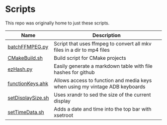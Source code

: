 # Scripts

This repo was originally home to just these scripts.

| Name                                     | Description                                                                  |
| ---------------------------------------- | ---------------------------------------------------------------------------- |
| [batchFFMPEG.py](./batchFFMPEG.py)       | Script that uses ffmpeg to convert all mkv files in a dir to mp4 files       |
| [CMakeBuild.sh](./CMakeBuild.sh)         | Build script for CMake projects                                              |
| [ezHash.py](./ezHash.py)                 | Easily generate a markdown table with file hashes for github                 |
| [functionKeys.ahk](./functionKeys.ahk)   | Allows access to function and media keys when using my vintage ADB keyboards |
| [setDisplaySize.sh](./setDisplaySize.sh) | Uses xrandr to sed the size of the current display                           |
| [setTimeData.sh](./setTimeData.sh)       | Adds a date and time into the top bar with xsetroot                          |
